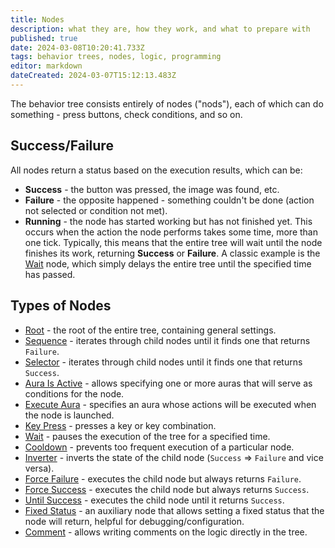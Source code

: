 ```yaml
---
title: Nodes
description: what they are, how they work, and what to prepare with
published: true
date: 2024-03-08T10:20:41.733Z
tags: behavior trees, nodes, logic, programming
editor: markdown
dateCreated: 2024-03-07T15:12:13.483Z
---
```

The behavior tree consists entirely of nodes ("nods"), each of which can do something - press buttons, check conditions, and so on.

## Success/Failure
All nodes return a status based on the execution results, which can be:
- **Success** - the button was pressed, the image was found, etc.
- **Failure** - the opposite happened - something couldn't be done (action not selected or condition not met).
- **Running** - the node has started working but has not finished yet. This occurs when the action the node performs takes some time, more than one tick. Typically, this means that the entire tree will wait until the node finishes its work, returning **Success** or **Failure**. A classic example is the [Wait](/behavior-trees/nodes/wait) node, which simply delays the entire tree until the specified time has passed.

## Types of Nodes
- [Root](/behavior-trees/nodes/root) - the root of the entire tree, containing general settings.
- [Sequence](/behavior-trees/nodes/sequence) - iterates through child nodes until it finds one that returns `Failure`.
- [Selector](/behavior-trees/nodes/selector) - iterates through child nodes until it finds one that returns `Success`.
- [Aura Is Active](/behavior-trees/nodes/aura-is-active) - allows specifying one or more auras that will serve as conditions for the node.
- [Execute Aura](/behavior-trees/nodes/execute-aura) - specifies an aura whose actions will be executed when the node is launched.
- [Key Press](/behavior-trees/nodes/key-press) - presses a key or key combination.
- [Wait](/behavior-trees/nodes/wait) - pauses the execution of the tree for a specified time.
- [Cooldown](/behavior-trees/nodes/cooldown) - prevents too frequent execution of a particular node.
- [Inverter](/behavior-trees/nodes/inverter) - inverts the state of the child node (`Success` => `Failure` and vice versa).
- [Force Failure](/behavior-trees/nodes/force-failure) - executes the child node but always returns `Failure`.
- [Force Success](/behavior-trees/nodes/force-success) - executes the child node but always returns `Success`.
- [Until Success](/behavior-trees/nodes/until-success) - executes the child node until it returns `Success`.
- [Fixed Status](/behavior-trees/nodes/fixed-status) - an auxiliary node that allows setting a fixed status that the node will return, helpful for debugging/configuration.
- [Comment](/behavior-trees/nodes/comment) - allows writing comments on the logic directly in the tree.
